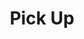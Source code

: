 ---
pid: FS172
title: Pick Up
location_transcription: Any where in city
zipcode: '19464'
outside_phl: 'Pottstown PA '
neighborhood: 
age: '65'
age_range: 60-69
instagram: 
image_file_name: FS_172.jpg
proposal_transcription: 
topic: Sanitation
topic_summary: '0'
type: Other No Form
keywords_other: 
credit: Jack Applegate
image_labels: Keep Are St. Kleen
twitter: 
facebook: 
permalink: "/monuments/fs172/"
layout: item-page
---